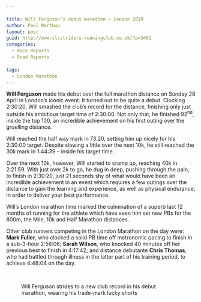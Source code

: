 ```yaml
---

title: Will Ferguson's debut marathon – London 2019
author: Paul Northup
layout: post
guid: http://www.clcstriders-runningclub.co.uk/?p=3461
categories:
  - Race Reports
  - Road Reports

tags:
  - London Marathon
---
```

**Will Ferguson** made his debut over the full marathon distance on Sunday 28 April in London’s iconic event. It turned out to be quite a debut. Clocking 2:30:20, Will smashed the club’s record for the distance, finishing only just outside his ambitious target time of 2:30:00. Not only that, he finished 92<sup>nd</sup>, inside the top 100, an incredible achievement on his first outing over the gruelling distance.

Will reached the half way mark in 73.20, setting him up nicely for his 2:30:00 target. Despite slowing a little over the next 10k, he still reached&nbsp;the 30k mark in 1:44:39 – inside his target time.

Over the next 10k, however, Will started to cramp up, reaching 40k in 2:21:59. With just over 2k to go, he dug in deep, pushing through the pain, to finish in 2:30:20, just 21 seconds shy of what would have been an incredible achievement in an event which requires a few outings over the distance to gain the learning and experience, as well as physical endurance, in order to deliver your best performance.&nbsp;

Will’s London marathon time marked the culmination of a superb last 12 months of running for the athlete which have seen him set new PBs for the 800m,&nbsp;the Mile, 10k and Half Marathon distances.

Other club runners competing in the London Marathon on the day were: **Mark Fuller**, who clocked a solid PB time off metronomic pacing to finish in a sub-3-hour 2:58:06; **Sarah Wilson**, who knocked 40 minutes off her previous best to finish in 4:17:42; and distance debutante **Chris Thomas**, who had battled through illness in the latter part of his training period, to achieve 4:48:04 on the day.<figure class="wp-block-image is-resized">

<img src="/Images/2019/04/Will-London-Marathon-e1556541729859.jpg" alt="" class="wp-image-3464" width="800" srcset="/Images/2019/04/Will-London-Marathon-e1556541729859.jpg 480w, /Images/2019/04/Will-London-Marathon-e1556541729859-225x300.jpg 225w" sizes="(max-width: 480px) 100vw, 480px" /> <figcaption>Will Ferguson strides to a new club record in his debut marathon, wearing his trade-mark lucky shorts</figcaption></figure>
